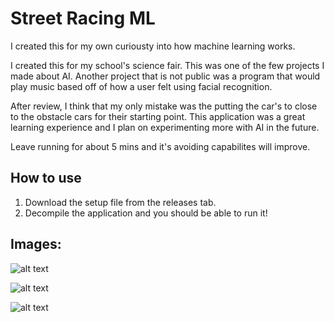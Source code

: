 # Street Racing ML
I created this for my own curiousty into how machine learning works.

I created this for my school's science fair. This was one of the few projects I made about AI. Another project that is not public was a program that would play music based off of how a user felt using facial recognition.

After review, I think that my only mistake was the putting the car's to close to the obstacle cars for their starting point. This application was a great learning experience and I plan on experimenting more with AI in the future. 

Leave running for about 5 mins and it's avoiding capabilites will improve. 

##  How to use
1. Download the setup file from the releases tab.
3. Decompile the application and you should be able to run it!

## Images:
![alt text](https://github.com/sw1pe/Street-Racing-ML/blob/master/Images/Capture.JPG)

![alt text](https://github.com/sw1pe/Street-Racing-ML/blob/master/Images/mlStreetRacing.jpg)

![alt text](https://github.com/sw1pe/Street-Racing-ML/blob/master/Images/Capture2.JPG)
